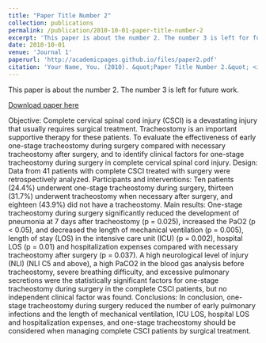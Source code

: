 ```yaml
---
title: "Paper Title Number 2"
collection: publications
permalink: /publication/2010-10-01-paper-title-number-2
excerpt: 'This paper is about the number 2. The number 3 is left for future work.'
date: 2010-10-01
venue: 'Journal 1'
paperurl: 'http://academicpages.github.io/files/paper2.pdf'
citation: 'Your Name, You. (2010). &quot;Paper Title Number 2.&quot; <i>Journal 1</i>. 1(2).'
---
```

This paper is about the number 2. The number 3 is left for future work.

[Download paper here](http://academicpages.github.io/files/paper2.pdf)

Objective: Complete cervical spinal cord injury (CSCI) is a devastating injury that usually requires surgical treatment. Tracheostomy is an important supportive therapy for these patients. To evaluate the effectiveness of early one-stage tracheostomy during surgery compared with necessary tracheostomy after surgery, and to identify clinical factors for one-stage tracheostomy during surgery in complete cervical spinal cord injury. Design: Data from 41 patients with complete CSCI treated with surgery were retrospectively analyzed. Participants and interventions: Ten patients (24.4%) underwent one-stage tracheostomy during surgery, thirteen (31.7%) underwent tracheostomy when necessary after surgery, and eighteen (43.9%) did not have a tracheostomy. Main results: One-stage tracheostomy during surgery significantly reduced the development of pneumonia at 7 days after tracheostomy (p = 0.025), increased the PaO2 (p < 0.05), and decreased the length of mechanical ventilation (p = 0.005), length of stay (LOS) in the intensive care unit (ICU) (p = 0.002), hospital LOS (p = 0.01) and hospitalization expenses compared with necessary tracheostomy after surgery (p = 0.037). A high neurological level of injury (NLI) (NLI C5 and above), a high PaCO2 in the blood gas analysis before tracheostomy, severe breathing difficulty, and excessive pulmonary secretions were the statistically significant factors for one-stage tracheostomy during surgery in the complete CSCI patients, but no independent clinical factor was found. Conclusions: In conclusion, one-stage tracheostomy during surgery reduced the number of early pulmonary infections and the length of mechanical ventilation, ICU LOS, hospital LOS and hospitalization expenses, and one-stage tracheostomy should be considered when managing complete CSCI patients by surgical treatment.
